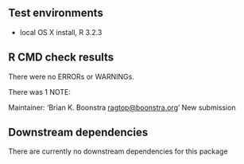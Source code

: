 ## Test environments
* local OS X install, R 3.2.3

## R CMD check results
There were no ERRORs or WARNINGs. 

There was 1 NOTE:

Maintainer: ‘Brian K. Boonstra <ragtop@boonstra.org>’
New submission

## Downstream dependencies
There are currently no downstream dependencies for this package
